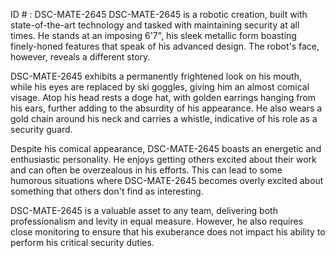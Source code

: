 ID # : DSC-MATE-2645
DSC-MATE-2645 is a robotic creation, built with state-of-the-art technology and tasked with maintaining security at all times. He stands at an imposing 6'7", his sleek metallic form boasting finely-honed features that speak of his advanced design. The robot's face, however, reveals a different story.

DSC-MATE-2645 exhibits a permanently frightened look on his mouth, while his eyes are replaced by ski goggles, giving him an almost comical visage. Atop his head rests a doge hat, with golden earrings hanging from his ears, further adding to the absurdity of his appearance. He also wears a gold chain around his neck and carries a whistle, indicative of his role as a security guard.

Despite his comical appearance, DSC-MATE-2645 boasts an energetic and enthusiastic personality. He enjoys getting others excited about their work and can often be overzealous in his efforts. This can lead to some humorous situations where DSC-MATE-2645 becomes overly excited about something that others don't find as interesting.

DSC-MATE-2645 is a valuable asset to any team, delivering both professionalism and levity in equal measure. However, he also requires close monitoring to ensure that his exuberance does not impact his ability to perform his critical security duties.